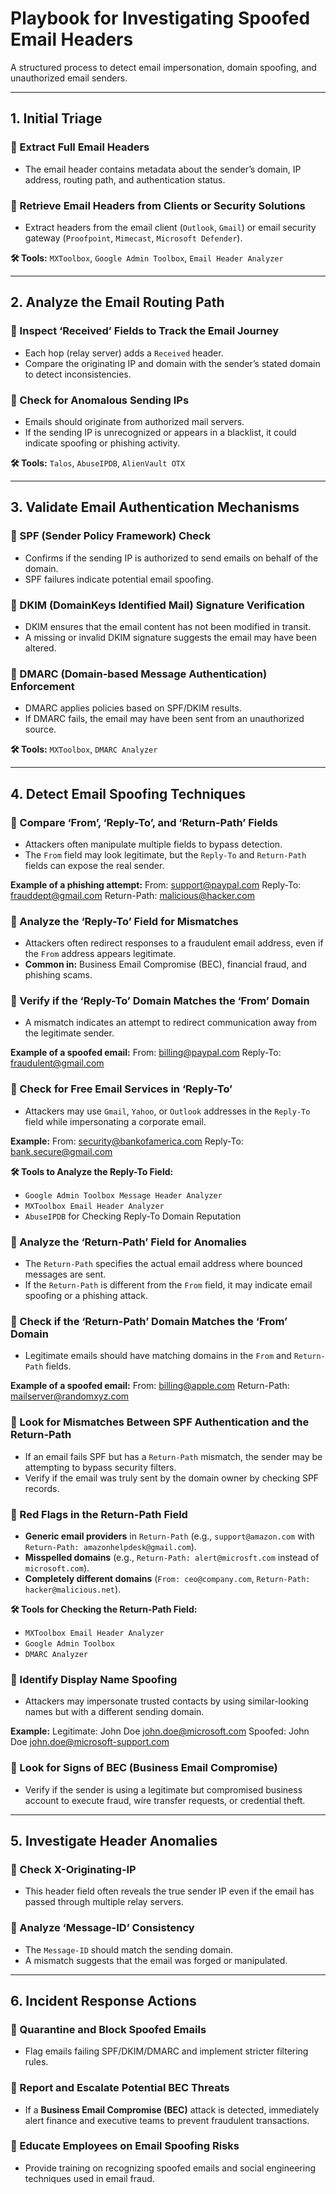 # Playbook for Investigating Spoofed Email Headers

A structured process to detect email impersonation, domain spoofing, and unauthorized email senders.

---

## 1. Initial Triage

### 📌 Extract Full Email Headers
- The email header contains metadata about the sender’s domain, IP address, routing path, and authentication status.

### 📌 Retrieve Email Headers from Clients or Security Solutions
- Extract headers from the email client (`Outlook`, `Gmail`) or email security gateway (`Proofpoint`, `Mimecast`, `Microsoft Defender`).

**🛠 Tools:** `MXToolbox`, `Google Admin Toolbox`, `Email Header Analyzer`

---

## 2. Analyze the Email Routing Path

### 📌 Inspect ‘Received’ Fields to Track the Email Journey
- Each hop (relay server) adds a `Received` header.
- Compare the originating IP and domain with the sender’s stated domain to detect inconsistencies.

### 📌 Check for Anomalous Sending IPs
- Emails should originate from authorized mail servers.
- If the sending IP is unrecognized or appears in a blacklist, it could indicate spoofing or phishing activity.

**🛠 Tools:** `Talos`, `AbuseIPDB`, `AlienVault OTX`

---

## 3. Validate Email Authentication Mechanisms

### 📌 SPF (Sender Policy Framework) Check
- Confirms if the sending IP is authorized to send emails on behalf of the domain.
- SPF failures indicate potential email spoofing.

### 📌 DKIM (DomainKeys Identified Mail) Signature Verification
- DKIM ensures that the email content has not been modified in transit.
- A missing or invalid DKIM signature suggests the email may have been altered.

### 📌 DMARC (Domain-based Message Authentication) Enforcement
- DMARC applies policies based on SPF/DKIM results.
- If DMARC fails, the email may have been sent from an unauthorized source.

**🛠 Tools:** `MXToolbox`, `DMARC Analyzer`

---

## 4. Detect Email Spoofing Techniques

### 📌 Compare ‘From’, ‘Reply-To’, and ‘Return-Path’ Fields
- Attackers often manipulate multiple fields to bypass detection.
- The `From` field may look legitimate, but the `Reply-To` and `Return-Path` fields can expose the real sender.

**Example of a phishing attempt:**
From: support@paypal.com
Reply-To: frauddept@gmail.com
Return-Path: malicious@hacker.com


### 📌 Analyze the ‘Reply-To’ Field for Mismatches
- Attackers often redirect responses to a fraudulent email address, even if the `From` address appears legitimate.
- **Common in:** Business Email Compromise (BEC), financial fraud, and phishing scams.

### 📌 Verify if the ‘Reply-To’ Domain Matches the ‘From’ Domain
- A mismatch indicates an attempt to redirect communication away from the legitimate sender.

**Example of a spoofed email:**
From: billing@paypal.com
Reply-To: fraudulent@gmail.com


### 📌 Check for Free Email Services in ‘Reply-To’
- Attackers may use `Gmail`, `Yahoo`, or `Outlook` addresses in the `Reply-To` field while impersonating a corporate email.

**Example:**
From: security@bankofamerica.com
Reply-To: bank.secure@gmail.com


**🛠 Tools to Analyze the Reply-To Field:**  
- `Google Admin Toolbox Message Header Analyzer`  
- `MXToolbox Email Header Analyzer`  
- `AbuseIPDB` for Checking Reply-To Domain Reputation  

### 📌 Analyze the ‘Return-Path’ Field for Anomalies
- The `Return-Path` specifies the actual email address where bounced messages are sent.
- If the `Return-Path` is different from the `From` field, it may indicate email spoofing or a phishing attack.

### 📌 Check if the ‘Return-Path’ Domain Matches the ‘From’ Domain
- Legitimate emails should have matching domains in the `From` and `Return-Path` fields.

**Example of a spoofed email:**
From: billing@apple.com
Return-Path: mailserver@randomxyz.com


### 📌 Look for Mismatches Between SPF Authentication and the Return-Path
- If an email fails SPF but has a `Return-Path` mismatch, the sender may be attempting to bypass security filters.
- Verify if the email was truly sent by the domain owner by checking SPF records.

### 📌 Red Flags in the Return-Path Field
- **Generic email providers** in `Return-Path` (e.g., `support@amazon.com` with `Return-Path: amazonhelpdesk@gmail.com`).
- **Misspelled domains** (e.g., `Return-Path: alert@microsft.com` instead of `microsoft.com`).
- **Completely different domains** (`From: ceo@company.com`, `Return-Path: hacker@malicious.net`).

**🛠 Tools for Checking the Return-Path Field:**  
- `MXToolbox Email Header Analyzer`  
- `Google Admin Toolbox`  
- `DMARC Analyzer`  

### 📌 Identify Display Name Spoofing
- Attackers may impersonate trusted contacts by using similar-looking names but with a different sending domain.

**Example:**
Legitimate: John Doe <john.doe@microsoft.com>
Spoofed: John Doe <john.doe@microsoft-support.com>


### 📌 Look for Signs of BEC (Business Email Compromise)
- Verify if the sender is using a legitimate but compromised business account to execute fraud, wire transfer requests, or credential theft.

---

## 5. Investigate Header Anomalies

### 📌 Check X-Originating-IP
- This header field often reveals the true sender IP even if the email has passed through multiple relay servers.

### 📌 Analyze ‘Message-ID’ Consistency
- The `Message-ID` should match the sending domain.
- A mismatch suggests that the email was forged or manipulated.

---

## 6. Incident Response Actions

### 📌 Quarantine and Block Spoofed Emails
- Flag emails failing SPF/DKIM/DMARC and implement stricter filtering rules.

### 📌 Report and Escalate Potential BEC Threats
- If a **Business Email Compromise (BEC)** attack is detected, immediately alert finance and executive teams to prevent fraudulent transactions.

### 📌 Educate Employees on Email Spoofing Risks
- Provide training on recognizing spoofed emails and social engineering techniques used in email fraud.
